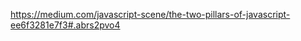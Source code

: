 <a href="https://medium.com/javascript-scene/the-two-pillars-of-javascript-ee6f3281e7f3#.abrs2pvo4">https://medium.com/javascript-scene/the-two-pillars-of-javascript-ee6f3281e7f3#.abrs2pvo4</a>
